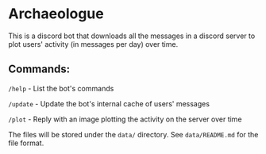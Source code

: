 # Archaeologue

This is a discord bot that downloads all the messages in a discord server to plot users' activity (in messages per day) over time.

## Commands: 

`/help` - List the bot's commands

`/update` - Update the bot's internal cache of users' messages

`/plot` - Reply with an image plotting the activity on the server over time

The files will be stored under the `data/` directory. See `data/README.md` for the file format.
